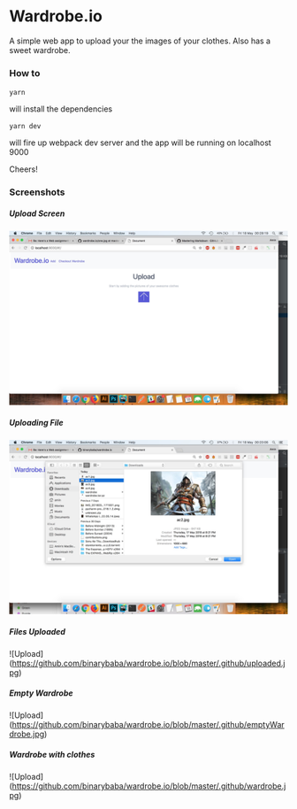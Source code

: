 # Wardrobe.io


A simple web app to upload your the images of your clothes.
Also has a sweet wardrobe.

### How to
```
yarn
```
will install the dependencies
```
yarn dev
```
will fire up webpack dev server and the app will be running on
localhost 9000

Cheers!

### Screenshots

##### Upload Screen
![Upload](https://github.com/binarybaba/wardrobe.io/blob/master/.github/upload.jpg)


##### Uploading File
![Upload File](https://github.com/binarybaba/wardrobe.io/blob/master/.github/select.jpg)


##### Files Uploaded
![Upload]
(https://github.com/binarybaba/wardrobe.io/blob/master/.github/uploaded.jpg)


##### Empty Wardrobe
![Upload]
(https://github.com/binarybaba/wardrobe.io/blob/master/.github/emptyWardrobe.jpg)


##### Wardrobe with clothes
![Upload]
(https://github.com/binarybaba/wardrobe.io/blob/master/.github/wardrobe.jpg)
